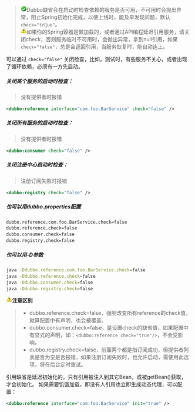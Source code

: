 > ![warning](../sources/images/check.gif)Dubbo缺省会在启动时检查依赖的服务是否可用，不可用时会抛出异常，阻止Spring初始化完成，以便上线时，能及早发现问题，默认 `check="true"`。  
> ![warning](../sources/images/warning-3.gif)如果你的Spring容器是懒加载的，或者通过API编程延迟引用服务，请关闭check，否则服务临时不可用时，会抛出异常，拿到null引用，如果 `check="false"`，总是会返回引用，当服务恢复时，能自动连上。

可以通过 `check="false"` 关闭检查，比如，测试时，有些服务不关心，或者出现了循环依赖，必须有一方先启动。

##### 关闭某个服务的启动时检查：
> 没有提供者时报错

```xml
<dubbo:reference interface="com.foo.BarService" check="false" />
```

##### 关闭所有服务的启动时检查：
> 没有提供者时报错

```xml
<dubbo:consumer check="false" />
```

##### 关闭注册中心启动时检查：
> 注册订阅失败时报错

```xml
<dubbo:registry check="false" />
```

##### 也可以用dubbo.properties配置

```sh
dubbo.reference.com.foo.BarService.check=false
dubbo.reference.check=false
dubbo.consumer.check=false
dubbo.registry.check=false
```

##### 也可以用-D参数

```sh
java -Ddubbo.reference.com.foo.BarService.check=false
java -Ddubbo.reference.check=false
java -Ddubbo.consumer.check=false 
java -Ddubbo.registry.check=false
```

**![warning](../sources/images/warning-3.gif)注意区别**

> * dubbo.reference.check=false，强制改变所有reference的check值，就算配置中有声明，也会被覆盖。
> * dubbo.consumer.check=false，是设置check的缺省值，如果配置中有显式的声明，如：`<dubbo:reference check="true"/>`，不会受影响。
> * dubbo.registry.check=false，前面两个都是指订阅成功，但提供者列表是否为空是否报错，如果注册订阅失败时，也允许启动，需使用此选项，将在后台定时重试。

引用缺省是延迟初始化的，只有引用被注入到其它Bean，或被getBean()获取，才会初始化。
如果需要饥饿加载，即没有人引用也立即生成动态代理，可以配置：

```xml
<dubbo:reference interface="com.foo.BarService" init="true" />
```